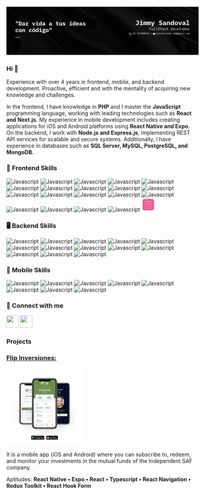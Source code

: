 ![Banner](https://raw.githubusercontent.com/jsandev/jsandev/main/banner.png)

### Hi 👋

Experience with over 4 years in frontend, mobile, and backend development. Proactive, efficient and with the mentality of acquiring new knowledge and challenges.

In the frontend, I have knowledge in **PHP** and I master the **JavaScript** programming language, working with leading technologies such as **React and Next.js.** My experience in mobile development includes creating applications for iOS and Android platforms using **React Native and Expo.** On the backend, I work with **Node.js and Express.js**, implementing REST API services for scalable and secure systems. Additionally, I have experience in databases such as **SQL Server, MySQL, PostgreSQL, and MongoDB.**

### 🤩 Frontend Skills
<div>
  <img src="https://raw.githubusercontent.com/danielcranney/readme-generator/main/public/icons/skills/html5-colored.svg" width="36" height="36" alt="Javascript" />
  <img src="https://raw.githubusercontent.com/danielcranney/readme-generator/main/public/icons/skills/css3-colored.svg" width="36" height="36" alt="Javascript" />
  <img src="https://cdn.svgporn.com/logos/sass.svg" width="36" height="36" alt="Javascript" />
  <img src="https://cdn.svgporn.com/logos/javascript.svg" width="36" height="36" alt="Javascript" />
  <img src="https://cdn.svgporn.com/logos/typescript-icon.svg" width="36" height="36" alt="Javascript" />
  <img src="https://cdn.svgporn.com/logos/php.svg" width="36" height="36" alt="Javascript" />
  <img src="https://cdn.svgporn.com/logos/astro-icon.svg" width="36" height="36" alt="Javascript" />
  <img src="https://cdn.svgporn.com/logos/react.svg" width="36" height="36" alt="Javascript" />
  <img src="https://cdn.svgporn.com/logos/nextjs-icon.svg" width="36" height="36" alt="Javascript" />
  <img src="https://cdn.svgporn.com/logos/tailwindcss-icon.svg" width="36" height="36" alt="Javascript" />
  <img src="https://cdn.svgporn.com/logos/bootstrap.svg" width="36" height="36" alt="Javascript" />
  <img src="https://cdn.svgporn.com/logos/firebase.svg" width="36" height="36" alt="Javascript" />
  <img src="https://cdn.svgporn.com/logos/redux.svg" width="36" height="36" alt="Javascript" />
  <img src="https://cdn.svgporn.com/logos/react-router.svg" width="36" height="36" alt="Javascript" />
  <img src="https://cdn.svgporn.com/logos/reactivex.svg" width="36" height="36" alt="Javascript" />
  <img src="https://cdn.svgporn.com/logos/storybook-icon.svg" width="36" height="36" alt="Javascript" />
  <img src="https://cdn.svgporn.com/logos/apollostack.svg" width="36" height="36" alt="Javascript" />
  <img src="https://cdn.svgporn.com/logos/testing-library.svg" width="36" height="36" alt="Javascript" />
  <img src="https://user-images.githubusercontent.com/4060187/61057426-4e5a4600-a3c3-11e9-9114-630743e05814.png" width="36" height="36" alt="Javascript" />
  <img src="https://raw.githubusercontent.com/jsandev/jsandev/main/react-hook-form.png" width="36" height="36" alt="Javascript" />
</div>

### 🖥️ Backend Skills
<div>
  <img src="https://cdn.svgporn.com/logos/nodejs.svg" width="36" height="36" alt="Javascript" />
  <img src="https://cdn.svgporn.com/logos/express.svg" width="36" height="36" alt="Javascript" />
  <img src="https://cdn.svgporn.com/logos/webrtc.svg" width="36" height="36" alt="Javascript" />
  <img src="https://cdn.svgporn.com/logos/google-cloud.svg" width="36" height="36" alt="Javascript" />
  <img src="https://cdn.svgporn.com/logos/aws.svg" width="36" height="36" alt="Javascript" />
  <img src="https://cdn.svgporn.com/logos/mysql.svg" width="36" height="36" alt="Javascript" />
  <img src="https://cdn.svgporn.com/logos/mongodb.svg" width="36" height="36" alt="Javascript" />
  <img src="https://cdn-icons-png.flaticon.com/512/5968/5968364.png" width="36" height="36" alt="Javascript" />
  <img src="https://cdn.svgporn.com/logos/stripe.svg" width="36" height="36" alt="Javascript" />
  <img src="https://cdn.svgporn.com/logos/socket.io.svg" width="36" height="36" alt="Javascript" />
  <img src="https://cdn.svgporn.com/logos/graphql.svg" width="36" height="36" alt="Javascript" />
  <img src="https://cdn.svgporn.com/logos/jwt-icon.svg" width="36" height="36" alt="Javascript" />
  <img src="https://cdn.svgporn.com/logos/swagger.svg" width="36" height="36" alt="Javascript" />
</div>

### 📱 Mobile Skills
<div>
  <img src="https://luminfire.com/wp-content/uploads/2017/12/React_Native_Logo.png" width="180" height="36" alt="Javascript" />  
  <img src="https://cdn.svgporn.com/logos/expo.svg" width="36" height="36" alt="Javascript" />
  <img src="https://cdn.svgporn.com/logos/javascript.svg" width="36" height="36" alt="Javascript" />
  <img src="https://cdn.svgporn.com/logos/typescript-icon.svg" width="36" height="36" alt="Javascript" />
  <img src="https://cdn.svgporn.com/logos/react.svg" width="36" height="36" alt="Javascript" />
  <img src="https://cdn.svgporn.com/logos/redux.svg" width="36" height="36" alt="Javascript" />
  <img src="https://reactnavigation.org/img/spiro.svg" width="36" height="36" alt="Javascript" />
  <img src="https://upload.wikimedia.org/wikipedia/en/e/ed/TestFlight_Icon.png" width="36" height="36" alt="Javascript" />
</div>


### 🤙 Connect with me

<a href="https://www.linkedin.com/in/jimmysandovalramirez" target="_blank" rel="noreferrer"><img src="https://raw.githubusercontent.com/danielcranney/readme-generator/main/public/icons/socials/linkedin.svg" width="32" height="32" /></a>
<a href="https://www.twitter.com/iam_sam0610" target="_blank" rel="noreferrer"><img src="https://raw.githubusercontent.com/danielcranney/readme-generator/main/public/icons/socials/twitter.svg" width="32" height="32" /></a>

### Projects

### <a style="font-style: underline" href="https://flipinversiones.com/" target="_blank" rel="noreferrer">Flip Inversiones:</a>

<a href="https://flipinversiones.com/" target="_blank" rel="noreferrer"><img src="https://raw.githubusercontent.com/jsandev/jsandev/main/flip.png" width="200" /> </a>

It is a mobile app (iOS and Android) where you can subscribe to, redeem, and monitor your investments in the mutual funds of the Independent SAF company.

Aptitudes: **React Native • Expo • React • Typescript • React Navigation • Redux Toolkit • React Hook Form**

